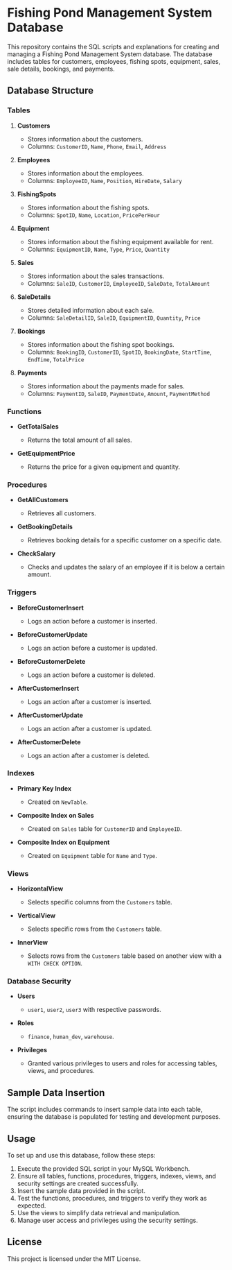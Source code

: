 # Fishing Pond Management System Database

This repository contains the SQL scripts and explanations for creating and managing a Fishing Pond Management System database. The database includes tables for customers, employees, fishing spots, equipment, sales, sale details, bookings, and payments.

## Database Structure

### Tables

1. **Customers**
   - Stores information about the customers.
   - Columns: `CustomerID`, `Name`, `Phone`, `Email`, `Address`

2. **Employees**
   - Stores information about the employees.
   - Columns: `EmployeeID`, `Name`, `Position`, `HireDate`, `Salary`

3. **FishingSpots**
   - Stores information about the fishing spots.
   - Columns: `SpotID`, `Name`, `Location`, `PricePerHour`

4. **Equipment**
   - Stores information about the fishing equipment available for rent.
   - Columns: `EquipmentID`, `Name`, `Type`, `Price`, `Quantity`

5. **Sales**
   - Stores information about the sales transactions.
   - Columns: `SaleID`, `CustomerID`, `EmployeeID`, `SaleDate`, `TotalAmount`

6. **SaleDetails**
   - Stores detailed information about each sale.
   - Columns: `SaleDetailID`, `SaleID`, `EquipmentID`, `Quantity`, `Price`

7. **Bookings**
   - Stores information about the fishing spot bookings.
   - Columns: `BookingID`, `CustomerID`, `SpotID`, `BookingDate`, `StartTime`, `EndTime`, `TotalPrice`

8. **Payments**
   - Stores information about the payments made for sales.
   - Columns: `PaymentID`, `SaleID`, `PaymentDate`, `Amount`, `PaymentMethod`

### Functions

- **GetTotalSales**
  - Returns the total amount of all sales.

- **GetEquipmentPrice**
  - Returns the price for a given equipment and quantity.

### Procedures

- **GetAllCustomers**
  - Retrieves all customers.

- **GetBookingDetails**
  - Retrieves booking details for a specific customer on a specific date.

- **CheckSalary**
  - Checks and updates the salary of an employee if it is below a certain amount.

### Triggers

- **BeforeCustomerInsert**
  - Logs an action before a customer is inserted.

- **BeforeCustomerUpdate**
  - Logs an action before a customer is updated.

- **BeforeCustomerDelete**
  - Logs an action before a customer is deleted.

- **AfterCustomerInsert**
  - Logs an action after a customer is inserted.

- **AfterCustomerUpdate**
  - Logs an action after a customer is updated.

- **AfterCustomerDelete**
  - Logs an action after a customer is deleted.

### Indexes

- **Primary Key Index**
  - Created on `NewTable`.

- **Composite Index on Sales**
  - Created on `Sales` table for `CustomerID` and `EmployeeID`.

- **Composite Index on Equipment**
  - Created on `Equipment` table for `Name` and `Type`.

### Views

- **HorizontalView**
  - Selects specific columns from the `Customers` table.

- **VerticalView**
  - Selects specific rows from the `Customers` table.

- **InnerView**
  - Selects rows from the `Customers` table based on another view with a `WITH CHECK OPTION`.

### Database Security

- **Users**
  - `user1`, `user2`, `user3` with respective passwords.

- **Roles**
  - `finance`, `human_dev`, `warehouse`.

- **Privileges**
  - Granted various privileges to users and roles for accessing tables, views, and procedures.

## Sample Data Insertion

The script includes commands to insert sample data into each table, ensuring the database is populated for testing and development purposes.

## Usage

To set up and use this database, follow these steps:

1. Execute the provided SQL script in your MySQL Workbench.
2. Ensure all tables, functions, procedures, triggers, indexes, views, and security settings are created successfully.
3. Insert the sample data provided in the script.
4. Test the functions, procedures, and triggers to verify they work as expected.
5. Use the views to simplify data retrieval and manipulation.
6. Manage user access and privileges using the security settings.

## License

This project is licensed under the MIT License.
